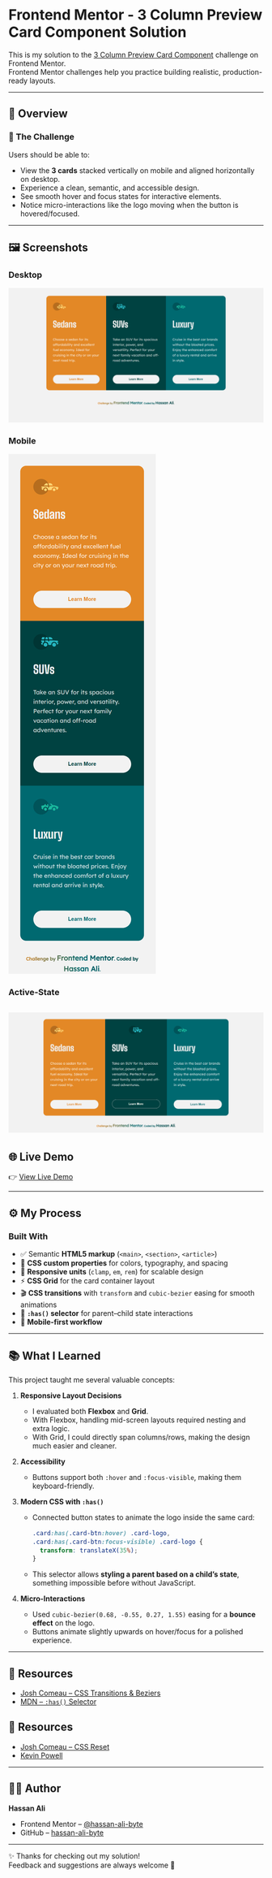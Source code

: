 # Frontend Mentor - 3 Column Preview Card Component Solution

This is my solution to the [3 Column Preview Card Component](https://www.frontendmentor.io/challenges/3column-preview-card-component-pH92eAR2-) challenge on Frontend Mentor.  
Frontend Mentor challenges help you practice building realistic, production-ready layouts.

---

## 📌 Overview

### 🔹 The Challenge

Users should be able to:

- View the **3 cards** stacked vertically on mobile and aligned horizontally on desktop.
- Experience a clean, semantic, and accessible design.
- See smooth hover and focus states for interactive elements.
- Notice micro-interactions like the logo moving when the button is hovered/focused.

---

## 🖼️ Screenshots

### Desktop

![Desktop Screenshot](design/desktop-version.png)

### Mobile

![Mobile Screenshot](design/mobile-version.png)

### Active-State

![Mobile Screenshot](design/active-state.png)
---

## 🌐 Live Demo

👉 [View Live Demo](https://hassan-ali-byte.github.io/3-column-preview-card-component/)

---

## ⚙️ My Process

### Built With

- ✅ Semantic **HTML5 markup** (`<main>`, `<section>`, `<article>`)
- 🎨 **CSS custom properties** for colors, typography, and spacing
- 📐 **Responsive units** (`clamp`, `em`, `rem`) for scalable design
- ⚡ **CSS Grid** for the card container layout
- 🎬 **CSS transitions** with `transform` and `cubic-bezier` easing for smooth animations
- 🧩 **`:has()` selector** for parent–child state interactions
- 📱 **Mobile-first workflow**

---

## 📚 What I Learned

This project taught me several valuable concepts:

1. **Responsive Layout Decisions**

   - I evaluated both **Flexbox** and **Grid**.
   - With Flexbox, handling mid-screen layouts required nesting and extra logic.
   - With Grid, I could directly span columns/rows, making the design much easier and cleaner.

2. **Accessibility**

   - Buttons support both `:hover` and `:focus-visible`, making them keyboard-friendly.

3. **Modern CSS with `:has()`**

   - Connected button states to animate the logo inside the same card:

     ```css
     .card:has(.card-btn:hover) .card-logo,
     .card:has(.card-btn:focus-visible) .card-logo {
       transform: translateX(35%);
     }
     ```

   - This selector allows **styling a parent based on a child’s state**, something impossible before without JavaScript.

4. **Micro-Interactions**
   - Used `cubic-bezier(0.68, -0.55, 0.27, 1.55)` easing for a **bounce effect** on the logo.
   - Buttons animate slightly upwards on hover/focus for a polished experience.

---

## 🔗 Resources

- [Josh Comeau – CSS Transitions & Beziers](https://www.joshwcomeau.com/animation/css-transitions/)
- [MDN – `:has()` Selector](https://developer.mozilla.org/en-US/docs/Web/CSS/:has)

## 🔗 Resources

- [Josh Comeau – CSS Reset](https://www.joshwcomeau.com)
- [Kevin Powell ](https://www.youtube.com/@KevinPowell)

---

## 👨‍💻 Author

**Hassan Ali**

- Frontend Mentor – [@hassan-ali-byte](https://www.frontendmentor.io/profile/hassan-ali-byte)
- GitHub – [hassan-ali-byte](https://github.com/hassan-ali-byte)

---

✨ Thanks for checking out my solution!  
Feedback and suggestions are always welcome 🙌
